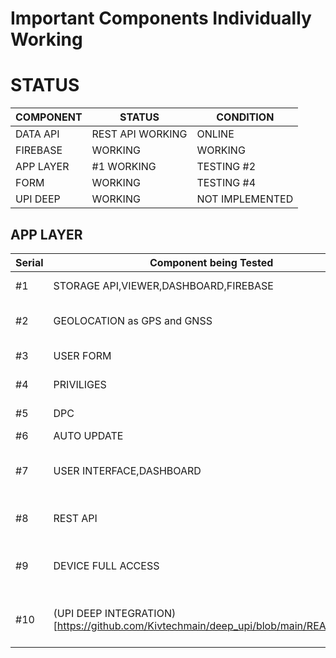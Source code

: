 # Important Components Individually Working


# STATUS


|    COMPONENT     |    STATUS                   |     CONDITION               |
|------------------|-----------------------------|-----------------------------|
|  DATA API        |  REST API WORKING           |           ONLINE            |
|  FIREBASE        |   WORKING                   |            WORKING          |
|   APP LAYER      |   #1 WORKING                |      TESTING #2             |
|   FORM           |   WORKING                   |      TESTING #4             |
| UPI DEEP         | WORKING                     |  NOT IMPLEMENTED            |


## APP LAYER

|    Serial        | Component being Tested               |     CONDITION                                                     |
|------------------|--------------------------------------|-------------------------------------------------------------------|
|  #1              |STORAGE API,VIEWER,DASHBOARD,FIREBASE |   CURRENTLY being tested as File Manager                          |
|  #2              | GEOLOCATION as GPS and GNSS          |  GPS being tested as SMS GPS SERVICE,GNSS to be implemented       |
|  #3              | USER FORM                            |   BEING TESTED INTERNALLY                                         |
|  #4              |  PRIVILIGES                          |   BEING TESTED INTERNALLY                                         |
|  #5              |   DPC                                |   WORKING,BEING TESTED INTERNALLY                                 |
|  #6              |   AUTO UPDATE                        | NOT WORKING                                                       |
|  #7              | USER INTERFACE,DASHBOARD             |  ONLINE WORKING(js),ANDROID not yet IMPLEMENTED,NOT LINKED        |
|  #8              |  REST API                            | ONLINE (JS), Linked with DASHBOARD ,ANDROID IMPLENETED,NOT TESTED |
|  #9              |  DEVICE FULL ACCESS                  | BEING TESTED with [SUPERSU](https://supersuroot.org/),[SIZUKU](https://github.com/RikkaApps/Shizuku), CURRENLTY ROOTED DEVICE WORKS   |
|  #10             |  (UPI DEEP INTEGRATION)[https://github.com/Kivtechmain/deep_upi/blob/main/README.md]                | WORKING INDIVIDUALLY.INTERNALLY TESTED,NOT IMPLEMENTED YET        |
